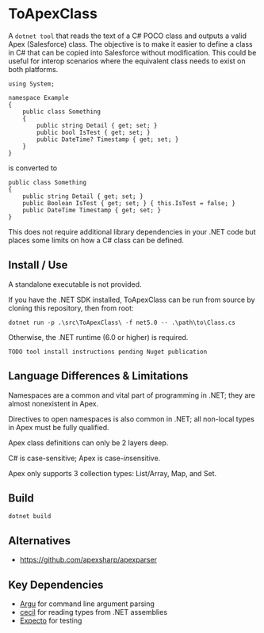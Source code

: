 # ToApexClass

A `dotnet tool` that reads the text of a C# POCO class and outputs a valid Apex (Salesforce) class. The objective is to make it easier to define a class in C# that can be copied into Salesforce without modification. This could be useful for interop scenarios where the equivalent class needs to exist on both platforms.

```
using System;

namespace Example
{
	public class Something
	{
		public string Detail { get; set; }
		public bool IsTest { get; set; }
		public DateTime? Timestamp { get; set; }
	}
}
```
is converted to
```
public class Something
{
	public string Detail { get; set; }
	public Boolean IsTest { get; set; } { this.IsTest = false; }
	public DateTime Timestamp { get; set; }
}
```

This does not require additional library dependencies in your .NET code but places some limits on how a C# class can be defined.

## Install / Use

A standalone executable is not provided.

If you have the .NET SDK installed, ToApexClass can be run from source by cloning this repository, then from root:

`dotnet run -p .\src\ToApexClass\ -f net5.0 -- .\path\to\Class.cs`

Otherwise, the .NET runtime (6.0 or higher) is required.

`TODO tool install instructions pending Nuget publication`

## Language Differences & Limitations

Namespaces are a common and vital part of programming in .NET; they are almost nonexistent in Apex.

Directives to open namespaces is also common in .NET; all non-local types in Apex must be fully qualified.

Apex class definitions can only be 2 layers deep.

C# is case-sensitive; Apex is case-*in*sensitive.

Apex only supports 3 collection types: List/Array, Map, and Set.

## Build

`dotnet build`

## Alternatives

- https://github.com/apexsharp/apexparser

## Key Dependencies

- [Argu](https://github.com/fsprojects/Argu) for command line argument parsing
- [cecil](https://github.com/jbevain/cecil) for reading types from .NET assemblies
- [Expecto](https://github.com/haf/expecto) for testing